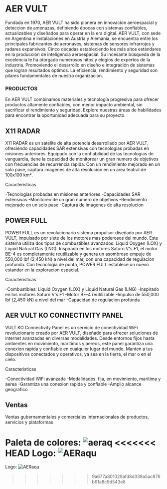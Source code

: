 # AER VULT

Fundada en 1970, AER VULT ha sido pionera en innovacion aeroespacial y deteccion de amenazas, definiendo épocas con sistemas confiables, actualizables y diseñados para operar en la era digital.
AER VULT, con sede en Argentina e instalaciones en Austria y Alemania, se encuentra entre los principales fabricantes de aeronaves, sistemas de sensores infrarrojos y radares expansivos.
Cinco décadas estableciendo los más altos estándares en la producción de inteligencia aeroespacial. Su incesante búsqueda de la excelencia le ha otorgado numerosos hitos y elogios de expertos de la industria. Promoviendo el desarrollo en diseño e integración de sistemas que logran resultados óptimos. La eficiencia, rendimiento y seguridad son pilares fundamentales de nuestra organización.


### PRODUCTOS

En AER VULT combinamos materiales y tecnología progresiva para ofrecer productos altamente confiables, con menor impacto ambiental, sin sacrificar el rendimiento y seguridad.
Explore nuestras áreas de habilidades para encontrar la oportunidad adecuada para su proyecto.

## X11 RADAR

X11 RADAR es un satelite de alta potencia desarrollado por AER VULT, ofreciendo capacidades SAR extensivas con tecnologias probadas en misiones anteriores. Equipado con la confiabilidad de las tecnologias de vanguardia, tiene la capacidad de monitorear un gran numero de objetivos con frecuencias de recurrencia rapida. Con un rendimiento mejorado en un solo pase, captura imagenes de alta resolucion en un area teatral de 100x100 km².

Caracteristicas

-Tecnologias probadas en misiones anteriores
-Capacidades SAR extensivas
-Monitoreo de un gran numero de objetivos
-Rendimiento mejorado en un solo pase
-Captura de imagenes de alta resolucion

## POWER FULL

POWER FULL es un revolucionario sistema propulsor diseñado por AER VULT, impulsado por siete de los motores mas poderosos del mundo. Este sistema utiliza dos tipos de combustibles avanzados: Liquid Oxygen (LOX) y Liquid Natural Gas (LNG). Inspirado en los motores Saturn V's F1, el motor BE-4 es completamente reutilizable y genera un asombroso empuje de 550,000 lbf (2,450 kN) a nivel del mar, con una capacidad de regulacion profunda. Con tecnologia de punta, POWER FULL establece un nuevo estandar en la exploracion espacial.

Caracteristicas

-Combustibles: Liquid Oxygen (LOX) y Liquid Natural Gas (LNG)
-Inspirado en los motores Saturn V's F1
-Motor BE-4 reutilizable
-Impulso de 550,000 lbf (2,450 kN) a nivel del mar
-Capacidad de regulacion profunda

## AER VULT KO CONNECTIVITY PANEL

VULT KO Connectivity Panel es un servicio de conectividad WiFi revolucionario creado por AER VULT, diseñado para ofrecer soluciones de internet avanzadas en diversas modalidades. Desde entornos fijos hasta ambientes en movimiento, maritimos y aereos, este panel garantiza una conexion rapida y confiable en cualquier lugar del mundo. Manten a tus dispositivos conectados y operativos, ya sea en la tierra, el mar o en el cielo.

Caracteristicas

-Conectividad WiFi avanzada
-Modalidades: fija, en movimiento, maritima y aerea
-Garantiza una conexion rapida y confiable
-Amplio alcance geografico



## Ventas

Ventas gubernamentales y comerciales internacionales de productos, servicios y plataformas

Paleta de colores: ![aeraq](https://github.com/onnikko/GuerreroLoichtl-AERAquarium/assets/136842947/1b8714ca-9156-48d4-a59f-689cf4fab85e)
<<<<<<< HEAD
Logo: ![AERaqu](https://github.com/onnikko/GuerreroLoichtl-AERAquarium/assets/136842947/3f36b2e4-a853-4204-81b5-1f62398fab66)
=======
Logo: ![AERaqu](https://github.com/onnikko/GuerreroLoichtl-AERAquarium/assets/136842947/3f36b2e4-a853-4204-81b5-1f62398fab66)
>>>>>>> 9a677a801029afd8d339a5ac876b91a8c9d543e8
